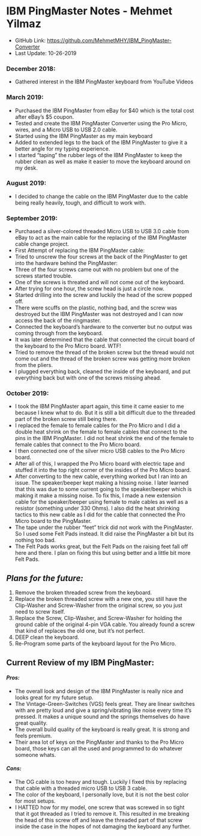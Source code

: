 
# IBM PingMaster Notes - Mehmet Yilmaz
- GitHub Link:	https://github.com/MehmetMHY/IBM_PingMaster-Converter
- Last Update:	10-26-2019

### December 2018:
- Gathered interest in the IBM PingMaster keyboard from YouTube Videos

### March 2019:
- Purchased the IBM PingMaster from eBay for $40 which is the total cost after eBay’s $5 coupon.
- Tested and create the IBM PingMaster Converter using the Pro Micro, wires, and a Micro USB to USB 2.0 cable.
- Started using the IBM PingMaster as my main keyboard
- Added to extended legs to the back of the IBM PingMaster to give it a better angle for my typing experience.
- I started “taping” the rubber legs of the IBM PingMaster to keep the rubber clean as well as make it easier to move the keyboard around on my desk.

### August 2019:
- I decided to change the cable on the IBM PingMaster due to the cable being really heavily, tough, and difficult to work with.

### September 2019:
- Purchased a silver-colored threaded Micro USB to USB 3.0 cable from eBay to act as the main cable for the replacing of the IBM PingMaster cable change project.
- First Attempt of replacing the IBM PingMaster cable:
- Tried to unscrew the four screws at the back of the PingMaster to get into the hardware behind the PingMaster:
- Three of the four screws came out with no problem but one of the screws started trouble.
- One of the screws is threated and will not come out of the keyboard.
- After trying for one hour, the screw head is just a circle now.
- Started drilling into the screw and luckily the head of the screw popped off.
- There were scuffs on the plastic, nothing bad, and the screw was destroyed but the IBM PingMaster was not destroyed and I can now access the back of the ringmaster.
- Connected the keyboard’s hardware to the converter but no output was coming through from the keyboard.
- It was later determined that the cable that connected the circuit board of the keyboard to the Pro Micro board. WTF!
- Tried to remove the thread of the broken screw but the thread would not come out and the thread of the broken screw was getting more broken from the pliers.
- I plugged everything back, cleaned the inside of the keyboard, and put everything back but with one of the screws missing ahead.

### October  2019:
- I took the IBM PingMaster apart again, this time it came easier to me because I knew what to do. But it is still a bit difficult due to the threaded part of the broken screw still being there.
- I replaced the female to female cables for the Pro Micro and I did a double heat shrink on the female to female cables that connect to the pins in the IBM PingMaster. I did not heat shrink the end of the female to female cables that connect to the Pro Micro board.  
- I then connected one of the silver micro USB cables to the Pro Micro board.
- After all of this, I wrapped the Pro Micro board with electric tape and stuffed it into the top right corner of the insides of the Pro Micro board. 
- After converting to the new cable, everything worked but I ran into an issue. The speaker/beeper kept making a hissing noise. I later learned that this was due to some current going to the speaker/beeper which is making it make a missing noise. To fix this, I made a new extension cable for the speaker/beeper using female to male cables as well as a resistor (something under 330 Ohms). I also did the heat shrinking tactics to this new cable as I did for the cable that connected the Pro Micro board to the PingMaster.
- The tape under the rubber “feet” trick did not work with the PingMaster. So I used some Felt Pads instead. It did raise the PingMaster a bit but its nothing too bad.
- The Felt Pads works great, but the Felt Pads on the raising feet fall off here and there. I plan on fixing this but using better and a little bit more Felt Pads.

## *Plans for the future:*
1) Remove the broken threaded screw from the keyboard.
2) Replace the broken threaded screw with a new one, you still have the Clip-Washer and Screw-Washer from the original screw, so you just need to screw itself.
3) Replace the Screw, Clip-Washer, and Screw-Washer for holding the ground cable of the original 4-pin VGA cable. You already found a screw that kind of replaces the old one, but it’s not perfect. 
4) DEEP clean the keyboard.
5) Re-Program some parts of the keyboard layout for the Pro Micro.

## Current Review of my IBM PingMaster:
#### *Pros:*
- The overall look and design of the IBM PingMaster is really nice and looks great for my future setup. 
- The Vintage-Green-Switches (VGS) feels great. They are linear switches with are pretty loud and give a spring/vibrating like noise every time it’s pressed. It makes a unique sound and the springs themselves do have great quality.
- The overall build quality of the keyboard is really great. It is strong and feels premium.  
- Their area lot of keys on the PingMaster and thanks to the Pro Micro board, those keys can all the used and programmed to do whatever someone whats.
#### *Cons:*
- The OG cable is too heavy and tough. Luckily I fixed this by replacing that cable with a threaded micro USB to USB 3 cable. 
- The color of the keyboard, I personally love, but it is not the best color for most setups. 
- I HATTED how for my model, one screw that was screwed in so tight that it got threaded as I tried to remove it. This resulted in me breaking the head of this screw off and leave the threaded part of that screw inside the case in the hopes of not damaging the keyboard any further. 
